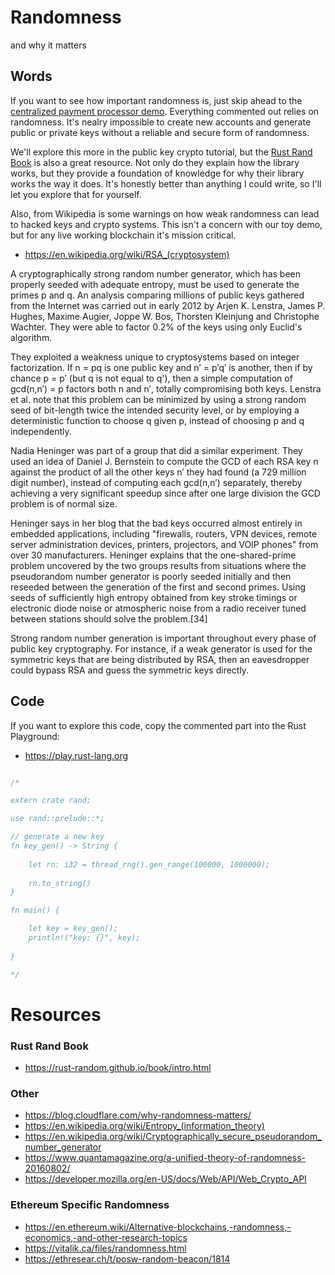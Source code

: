 # Randomness
and why it matters

## Words
If you want to see how important randomness is, just skip ahead to the [centralized payment processor demo](https://github.com/burrrata/cryptoeconomics.study_rust_edition/blob/master/src/ch1/centralized_payment_processor.md). Everything commented out relies on randomness. It's nealry impossible to create new accounts and generate public or private keys without a reliable and secure form of randomness. 

We'll explore this more in the public key crypto tutorial, but the [Rust Rand Book](https://rust-random.github.io/book/intro.html) is also a great resource. Not only do they explain how the library works, but they provide a foundation of knowledge for why their library works the way it does. It's honestly better than anything I could write, so I'll let you explore that for yourself.

Also, from Wikipedia is some warnings on how weak randomness can lead to hacked keys and crypto systems. This isn't a concern with our toy demo, but for any live working blockchain it's mission critical.
- https://en.wikipedia.org/wiki/RSA_(cryptosystem)

A cryptographically strong random number generator, which has been properly seeded with adequate entropy, must be used to generate the primes p and q. An analysis comparing millions of public keys gathered from the Internet was carried out in early 2012 by Arjen K. Lenstra, James P. Hughes, Maxime Augier, Joppe W. Bos, Thorsten Kleinjung and Christophe Wachter. They were able to factor 0.2% of the keys using only Euclid's algorithm.

They exploited a weakness unique to cryptosystems based on integer factorization. If n = pq is one public key and n′ = p′q′ is another, then if by chance p = p′ (but q is not equal to q'), then a simple computation of gcd(n,n′) = p factors both n and n′, totally compromising both keys. Lenstra et al. note that this problem can be minimized by using a strong random seed of bit-length twice the intended security level, or by employing a deterministic function to choose q given p, instead of choosing p and q independently.

Nadia Heninger was part of a group that did a similar experiment. They used an idea of Daniel J. Bernstein to compute the GCD of each RSA key n against the product of all the other keys n′ they had found (a 729 million digit number), instead of computing each gcd(n,n′) separately, thereby achieving a very significant speedup since after one large division the GCD problem is of normal size.

Heninger says in her blog that the bad keys occurred almost entirely in embedded applications, including "firewalls, routers, VPN devices, remote server administration devices, printers, projectors, and VOIP phones" from over 30 manufacturers. Heninger explains that the one-shared-prime problem uncovered by the two groups results from situations where the pseudorandom number generator is poorly seeded initially and then reseeded between the generation of the first and second primes. Using seeds of sufficiently high entropy obtained from key stroke timings or electronic diode noise or atmospheric noise from a radio receiver tuned between stations should solve the problem.[34]

Strong random number generation is important throughout every phase of public key cryptography. For instance, if a weak generator is used for the symmetric keys that are being distributed by RSA, then an eavesdropper could bypass RSA and guess the symmetric keys directly.


## Code
If you want to explore this code, copy the commented part into the Rust Playground:
- https://play.rust-lang.org

```rust

/*

extern crate rand;

use rand::prelude::*;

// generate a new key
fn key_gen() -> String {
    
    let rn: i32 = thread_rng().gen_range(100000, 1000000);
    
    rn.to_string()
}

fn main() {

    let key = key_gen();
    println!("key: {}", key);
    
}

*/
```

# Resources

### Rust Rand Book
- https://rust-random.github.io/book/intro.html

### Other
- https://blog.cloudflare.com/why-randomness-matters/
- https://en.wikipedia.org/wiki/Entropy_(information_theory)
- https://en.wikipedia.org/wiki/Cryptographically_secure_pseudorandom_number_generator
- https://www.quantamagazine.org/a-unified-theory-of-randomness-20160802/
- https://developer.mozilla.org/en-US/docs/Web/API/Web_Crypto_API

### Ethereum Specific Randomness
- https://en.ethereum.wiki/Alternative-blockchains,-randomness,-economics,-and-other-research-topics
- https://vitalik.ca/files/randomness.html
- https://ethresear.ch/t/posw-random-beacon/1814

